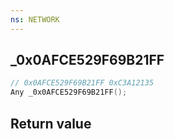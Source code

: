 ```yaml
---
ns: NETWORK
---
```

## _0x0AFCE529F69B21FF

```c
// 0x0AFCE529F69B21FF 0xC3A12135
Any _0x0AFCE529F69B21FF();
```


## Return value
